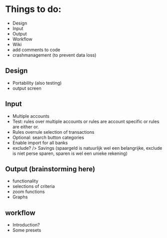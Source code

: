 # Things to do:
- Design
- Input
- Output
- Workflow
- Wiki
- add comments to code
- crashmanagement (to prevent data loss)
## Design
- Portability (also testing)
- output screen
## Input
- Multiple accounts
- Test: rules over multiple accounts or rules are account specific or rules are either or.
- Rules overrule selection of transactions
- Optional: search button categories
- Enable import for all banks
- exclude? /> Savings (spaargeld is natuurlijk wel een belangrijke, exclude is niet perse sparen, sparen is wel een unieke rekening)
## Output (brainstorming here)
- functionality
- selections of criteria
- zoom functions
- Graphs
## workflow
- Introduction?
- Some presets

